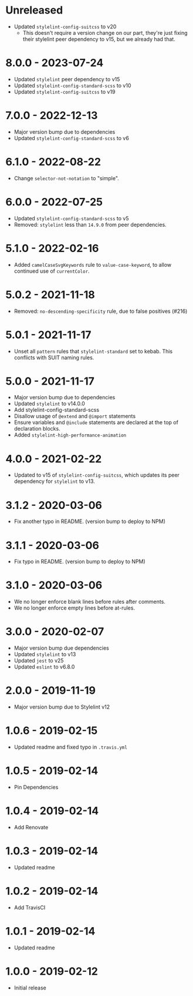 # Unreleased

- Updated `stylelint-config-suitcss` to v20
  - This doesn't require a version change on our part, they're just fixing
    their stylelint peer dependency to v15, but we already had that.

# 8.0.0 - 2023-07-24

- Updated `stylelint` peer dependency to v15
- Updated `stylelint-config-standard-scss` to v10
- Updated `stylelint-config-suitcss` to v19

# 7.0.0 - 2022-12-13

- Major version bump due to dependencies
- Updated `stylelint-config-standard-scss` to v6

# 6.1.0 - 2022-08-22

- Change `selector-not-notation` to "simple".

# 6.0.0 - 2022-07-25

- Updated `stylelint-config-standard-scss` to v5
- Removed: `stylelint` less than `14.9.0` from peer dependencies.

# 5.1.0 - 2022-02-16

- Added `camelCaseSvgKeywords` rule to `value-case-keyword`, to allow continued use of `currentColor`.

# 5.0.2 - 2021-11-18

- Removed: `no-descending-specificity` rule, due to false positives (#216)

# 5.0.1 - 2021-11-17

- Unset all `pattern` rules that `stylelint-standard` set to kebab.
  This conflicts with SUIT naming rules.

# 5.0.0 - 2021-11-17

- Major version bump due to dependencies
- Updated `stylelint` to v14.0.0
- Add stylelint-config-standard-scss
- Disallow usage of `@extend` and `@import` statements
- Ensure variables and `@include` statements are declared at the top of declaration blocks.
- Added `stylelint-high-performance-animation`

# 4.0.0 - 2021-02-22

- Updated to v15 of `stylelint-config-suitcss`, which updates its peer
  dependency for `stylelint` to v13.

# 3.1.2 - 2020-03-06

- Fix another typo in README. (version bump to deploy to NPM)

# 3.1.1 - 2020-03-06

- Fix typo in README. (version bump to deploy to NPM)

# 3.1.0 - 2020-03-06

- We no longer enforce blank lines before rules after comments.
- We no longer enforce empty lines before at-rules.

# 3.0.0 - 2020-02-07

- Major version bump due dependencies
- Updated `stylelint` to v13
- Updated `jest` to v25
- Updated `eslint` to v6.8.0

# 2.0.0 - 2019-11-19

- Major version bump due to Stylelint v12

# 1.0.6 - 2019-02-15

- Updated readme and fixed typo in `.travis.yml`

# 1.0.5 - 2019-02-14

- Pin Dependencies

# 1.0.4 - 2019-02-14

- Add Renovate

# 1.0.3 - 2019-02-14

- Updated readme

# 1.0.2 - 2019-02-14

- Add TravisCI

# 1.0.1 - 2019-02-14

- Updated readme

# 1.0.0 - 2019-02-12

- Initial release
